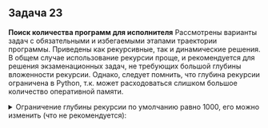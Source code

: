 ## Задача 23
**Поиск количества программ для исполнителя**
Рассмотрены варианты задач с обязательными и избегаемыми этапами траектории программы.
Приведены как рекурсивные, так и динамические решения.
В общем случае использование рекурсии проще, и рекомендуется для решения экзаменационных задач, не требующих большой глубины вложенности рекурсии.
Однако, следует помнить, что глубина рекурсии ограничена в Python, т.к. может расходоваться слишком большое количество оперативной памяти.
<details>
<summary>Ограничение глубины рекурсии по умолчанию равно 1000, его можно изменить (что не рекомендуется):</summary>
<p>
```python
import sys
sys.setrecursionlimit(2000)
```
</p>
</details>
